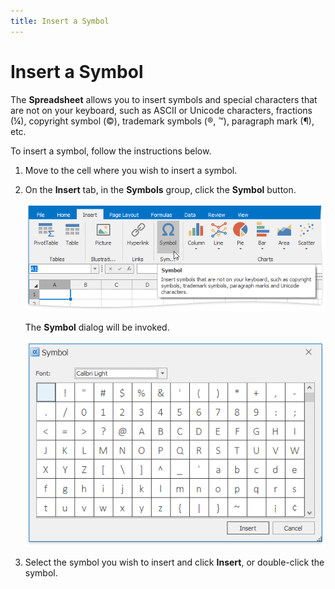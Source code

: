 ```yaml
---
title: Insert a Symbol
---
```

# Insert a Symbol
The **Spreadsheet** allows you to insert symbols and special characters that are not on your keyboard, such as ASCII or Unicode characters, fractions (&#188;), copyright symbol (&#169;), trademark symbols (&#174;, &#8482;), paragraph mark (&#182;), etc.

To insert a symbol, follow the instructions below.
1. Move to the cell where you wish to insert a symbol.
2. On the **Insert** tab, in the **Symbols** group, click the **Symbol** button.
	
	![Spreadsheet_InsertSymbolButton](../../../images/Img24558.png)
	
	The **Symbol** dialog will be invoked.
	
	![Spreadsheet_SymbolDialog](../../../images/Img24559.png)
3. Select the symbol you wish to insert and click **Insert**, or double-click the symbol.